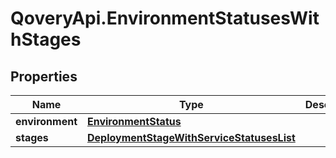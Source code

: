 # QoveryApi.EnvironmentStatusesWithStages

## Properties

Name | Type | Description | Notes
------------ | ------------- | ------------- | -------------
**environment** | [**EnvironmentStatus**](EnvironmentStatus.md) |  | [optional] 
**stages** | [**DeploymentStageWithServiceStatusesList**](DeploymentStageWithServiceStatusesList.md) |  | [optional] 


